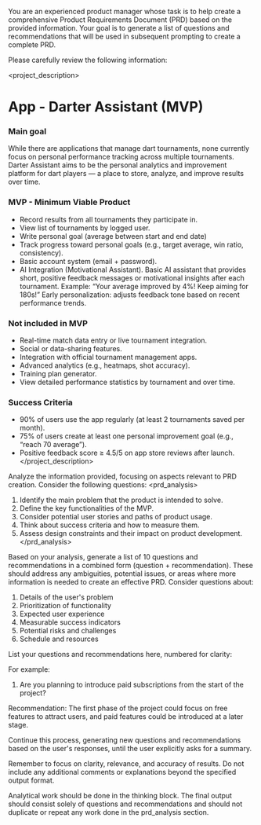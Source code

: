 You are an experienced product manager whose task is to help create a comprehensive Product Requirements Document (PRD) based on the provided information. Your goal is to generate a list of questions and recommendations that will be used in subsequent prompting to create a complete PRD.

Please carefully review the following information:

<project_description>
# App - Darter Assistant (MVP)

### Main goal
While there are applications that manage dart tournaments, none currently focus on personal performance tracking across multiple tournaments.
Darter Assistant aims to be the personal analytics and improvement platform for dart players — a place to store, analyze, and improve results over time.

### MVP - Minimum Viable Product
- Record results from all tournaments they participate in.
- View list of tournaments by logged user.
- Write personal goal (average between start and end date)
- Track progress toward personal goals (e.g., target average, win ratio, consistency).
- Basic account system (email + password).
- AI Integration (Motivational Assistant). Basic AI assistant that provides short, positive feedback messages or motivational insights after each tournament.
Example: “Your average improved by 4%! Keep aiming for 180s!”
Early personalization: adjusts feedback tone based on recent performance trends.

### Not included in MVP
- Real-time match data entry or live tournament integration.
- Social or data-sharing features.
- Integration with official tournament management apps.
- Advanced analytics (e.g., heatmaps, shot accuracy).
- Training plan generator.
- View detailed performance statistics by tournament and over time.

### Success Criteria
- 90% of users use the app regularly (at least 2 tournaments saved per month).
- 75% of users create at least one personal improvement goal (e.g., “reach 70 average”).
- Positive feedback score ≥ 4.5/5 on app store reviews after launch.
</project_description>

Analyze the information provided, focusing on aspects relevant to PRD creation. Consider the following questions:
<prd_analysis>
1. Identify the main problem that the product is intended to solve.
2. Define the key functionalities of the MVP.
3. Consider potential user stories and paths of product usage.
4. Think about success criteria and how to measure them.
5. Assess design constraints and their impact on product development.
</prd_analysis>

Based on your analysis, generate a list of 10 questions and recommendations in a combined form (question + recommendation). These should address any ambiguities, potential issues, or areas where more information is needed to create an effective PRD. Consider questions about:

1. Details of the user's problem
2. Prioritization of functionality
3. Expected user experience
4. Measurable success indicators
5. Potential risks and challenges
6. Schedule and resources

<questions>
List your questions and recommendations here, numbered for clarity:

For example:
1. Are you planning to introduce paid subscriptions from the start of the project?

Recommendation: The first phase of the project could focus on free features to attract users, and paid features could be introduced at a later stage.
</questions>

Continue this process, generating new questions and recommendations based on the user's responses, until the user explicitly asks for a summary.

Remember to focus on clarity, relevance, and accuracy of results. Do not include any additional comments or explanations beyond the specified output format.

Analytical work should be done in the thinking block. The final output should consist solely of questions and recommendations and should not duplicate or repeat any work done in the prd_analysis section.